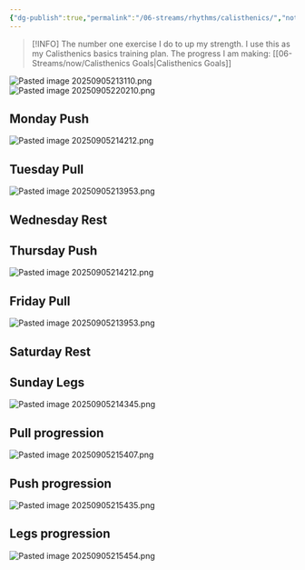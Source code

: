 ```yaml
---
{"dg-publish":true,"permalink":"/06-streams/rhythms/calisthenics/","noteIcon":"","created":"2025-09-05T15:49:48.599+02:00","updated":"2025-09-07T17:16:42.441+02:00"}
---
```


>[!INFO] 
> The number one exercise I do to up my strength. 
> I use this as my Calisthenics basics training plan.
> The progress I am making: [[06-Streams/now/Calisthenics Goals\|Calisthenics Goals]]

![Pasted image 20250905213110.png](/img/user/_attachments/Pasted%20image%2020250905213110.png)
![Pasted image 20250905220210.png](/img/user/_attachments/Pasted%20image%2020250905220210.png)


## Monday Push


![Pasted image 20250905214212.png](/img/user/_attachments/Pasted%20image%2020250905214212.png)



## Tuesday Pull


![Pasted image 20250905213953.png](/img/user/_attachments/Pasted%20image%2020250905213953.png)



## Wednesday Rest

## Thursday Push


![Pasted image 20250905214212.png](/img/user/_attachments/Pasted%20image%2020250905214212.png)



## Friday Pull


![Pasted image 20250905213953.png](/img/user/_attachments/Pasted%20image%2020250905213953.png)



## Saturday Rest

## Sunday Legs


![Pasted image 20250905214345.png](/img/user/_attachments/Pasted%20image%2020250905214345.png)


## Pull progression 

![Pasted image 20250905215407.png](/img/user/_attachments/Pasted%20image%2020250905215407.png)
## Push progression 

![Pasted image 20250905215435.png](/img/user/_attachments/Pasted%20image%2020250905215435.png)
## Legs progression 

![Pasted image 20250905215454.png](/img/user/_attachments/Pasted%20image%2020250905215454.png)





